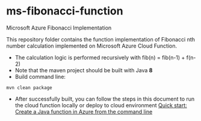# ms-fibonacci-function
Microsoft Azure Fibonacci Implementation

This repository folder contains the function implementation of Fibonacci nth number calculation implemented on Microsoft Azure Cloud Function.

* The calculation logic is performed recursively with fib(n) = fib(n-1) + f(n-2)
* Note that the maven project should be built with Java **8**
* Build command line:
```
mvn clean package
```
* After successfully built, you can follow the steps in this document to run the cloud function locally or deploy to cloud environment [Quick start: Create a Java function in Azure from the command line](https://docs.microsoft.com/en-us/azure/azure-functions/create-first-function-cli-java?tabs=bash%2Cazure-cli%2Cbrowser)